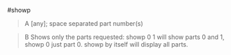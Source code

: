 #showp

>A [any]; space separated part number(s)

>B Shows only the parts requested: showp 0 1 will show parts 0 and 1, showp 0 just part 0. showp by itself will display all parts.
